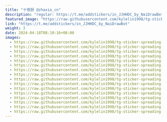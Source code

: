 ```yaml
---
title: "十夜厨 @zhaxia_cn"
description: "regular: https://t.me/addstickers/in_JJHHDC_by_NaiDrawBot"
featured_image: "https://raw.githubusercontent.com/kylelin1998/tg-sticker-spreading-worldwide-images/main/img/c4af973a-c919-4492-8430-86d1d9ea6cc6.jpg"
link: "https://t.me/addstickers/in_JJHHDC_by_NaiDrawBot"
weight: 3
date: 2024-04-18T08:10:16+08:00
images:
  - https://raw.githubusercontent.com/kylelin1998/tg-sticker-spreading-worldwide-images/main/img/c4af973a-c919-4492-8430-86d1d9ea6cc6.jpg
  - https://raw.githubusercontent.com/kylelin1998/tg-sticker-spreading-worldwide-images/main/img/06a9e791-b2a3-41f4-a06f-67f49bb729e3.jpg
  - https://raw.githubusercontent.com/kylelin1998/tg-sticker-spreading-worldwide-images/main/img/948371cf-7b96-4551-bf7e-ba0661ea0979.jpg
  - https://raw.githubusercontent.com/kylelin1998/tg-sticker-spreading-worldwide-images/main/img/d1c72ce8-a366-4a12-b11e-0fa6a1521541.jpg
  - https://raw.githubusercontent.com/kylelin1998/tg-sticker-spreading-worldwide-images/main/img/28b27c5e-aac5-4eaf-bfb2-cd850e94a603.jpg
  - https://raw.githubusercontent.com/kylelin1998/tg-sticker-spreading-worldwide-images/main/img/0b230bb1-cb33-4c7b-b994-55768a13ebad.jpg
  - https://raw.githubusercontent.com/kylelin1998/tg-sticker-spreading-worldwide-images/main/img/c886cea7-e567-4d1a-a37a-7451907540d2.jpg
  - https://raw.githubusercontent.com/kylelin1998/tg-sticker-spreading-worldwide-images/main/img/cfaccbcf-e28b-4dc5-8800-cdcea4ac1270.jpg
  - https://raw.githubusercontent.com/kylelin1998/tg-sticker-spreading-worldwide-images/main/img/b1e3ee15-6772-4644-acb5-d526c64776d8.jpg
  - https://raw.githubusercontent.com/kylelin1998/tg-sticker-spreading-worldwide-images/main/img/984e13e7-7d21-4fc3-8c48-784b7d4a5e76.jpg
  - https://raw.githubusercontent.com/kylelin1998/tg-sticker-spreading-worldwide-images/main/img/414b773b-44eb-471a-a886-03ac7b67c679.jpg
  - https://raw.githubusercontent.com/kylelin1998/tg-sticker-spreading-worldwide-images/main/img/7e0fe93f-7431-4250-acc0-c7404d043b32.jpg
  - https://raw.githubusercontent.com/kylelin1998/tg-sticker-spreading-worldwide-images/main/img/88f6942b-b42d-4041-99c3-1711a3604d9d.jpg
  - https://raw.githubusercontent.com/kylelin1998/tg-sticker-spreading-worldwide-images/main/img/a1e1f290-bacd-4063-a284-e2df0cacebac.jpg
  - https://raw.githubusercontent.com/kylelin1998/tg-sticker-spreading-worldwide-images/main/img/91c87a28-c675-4ee1-aaeb-06c8fc80d7b7.jpg
  - https://raw.githubusercontent.com/kylelin1998/tg-sticker-spreading-worldwide-images/main/img/bae94c30-3555-43e2-bdae-7fbb988fd41b.jpg
---
```

